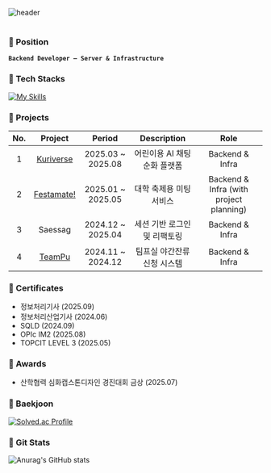 ![header](https://capsule-render.vercel.app/api?type=Venom&color=FFB74D&fontColor=F98A00&height=130&section=header&text=ahyeon🫛&textShadow=2px_2px_5px_#F57F17%2C-2px_-2px_5px_#F57F17%2C2px_-2px_5px_#F57F17%2C-2px_2px_5px_#F57F17)
<br></br>

### 🥭 Position  
**`Backend Developer — Server & Infrastructure`**

### 🥭 Tech Stacks
[![My Skills](https://skillicons.dev/icons?i=java,spring,mysql,redis,aws,ubuntu,linux,docker,nginx,githubactions,bash,prometheus,grafana,git,python)](https://skillicons.dev)

### 🥭 Projects
|No.|Project|Period|Description|Role|
|:----:|:----:|:----:|:----:|:----:|
|1|[Kuriverse](https://github.com/KuriBus/server)|2025.03 ~ 2025.08|어린이용 AI 채팅 순화 플랫폼  |Backend & Infra|
|2|[Festamate!](https://github.com/Gobongbab/Festamate-Server)|2025.01 ~ 2025.05|대학 축제용 미팅 서비스  |Backend & Infra (with project planning)|
|3|Saessag|2024.12 ~ 2025.04|세션 기반 로그인 및 리팩토링  |Backend & Infra|
|4|[TeamPu](https://github.com/Gobongbab/TeamPu-Server)|2024.11 ~ 2024.12|팀프실 야간잔류 신청 시스템  |Backend & Infra|

### 🥭 Certificates
- 정보처리기사 (2025.09)
- 정보처리산업기사 (2024.06)
- SQLD (2024.09)
- OPIc IM2 (2025.08)
- TOPCIT LEVEL 3 (2025.05)

### 🥭 Awards
- 산학협력 심화캡스톤디자인 경진대회 금상 (2025.07)

### 🥭 Baekjoon
[![Solved.ac Profile](http://mazassumnida.wtf/api/generate_badge?boj=roqkfwkah)](https://solved.ac/roqkfwkah)

### 🥭 Git Stats
![Anurag's GitHub stats](https://github-readme-stats.vercel.app/api?username=ahyeonkong&theme=slateorange&show_icons=true&count_private=true)
